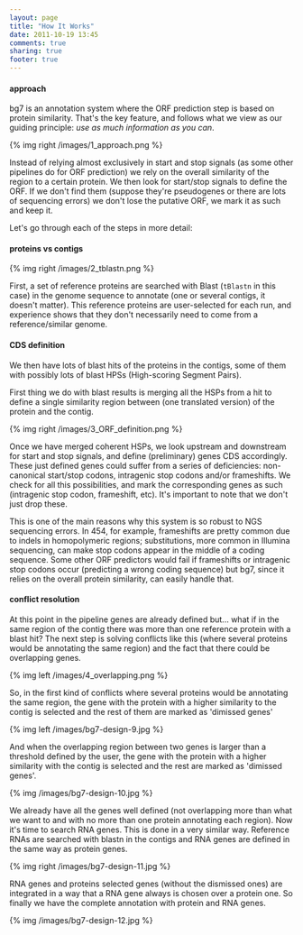 ```yaml
---
layout: page
title: "How It Works"
date: 2011-10-19 13:45
comments: true
sharing: true
footer: true
---
```


#### approach ####

bg7 is an annotation system where the ORF prediction step is based on protein similarity. That's the key feature, and follows what we view as our guiding principle: _use as much information as you can_. 

{% img right /images/1_approach.png %}

Instead of relying almost exclusively in start and stop signals (as some other pipelines do for ORF prediction) we rely on the overall similarity of the region to a certain protein. We then look for start/stop signals to define the ORF. If we don't find them (suppose they're pseudogenes or there are lots of sequencing errors) we don't lose the putative ORF, we mark it as such and keep it. 

Let's go through each of the steps in more detail:

#### proteins vs contigs 

{% img right /images/2_tblastn.png %}

First, a set of reference proteins are searched with Blast (`tBlastn` in this case) in the genome sequence to annotate (one or several contigs, it doesn't matter). This reference proteins are user-selected for each run, and experience shows that they don't necessarily need to come from a reference/similar genome.

#### CDS definition ####

We then have lots of blast hits of the proteins in the contigs, some of them with possibly lots of blast HPSs (High-scoring Segment Pairs). 

First thing we do with blast results is merging all the HSPs from a hit to define a single similarity region between (one translated version) of the protein and the contig.

{% img right /images/3_ORF_definition.png %}

Once we have merged coherent HSPs, we look upstream and downstream for start and stop signals, and define (preliminary) genes CDS accordingly. These just defined genes could suffer from a series of deficiencies: non-canonical start/stop codons, intragenic stop codons and/or frameshifts. We check for all this possibilities, and mark the corresponding genes as such (intragenic stop codon, frameshift, etc). It's important to note that we don't just drop these. 

This is one of the main reasons why this system is so robust to NGS sequencing errors. In 454, for example, frameshifts are pretty common due to indels in homopolymeric regions; substitutions, more common in Illumina sequencing, can make stop codons appear in the middle of a coding sequence. Some other ORF predictors would fail if frameshifts or intragenic stop codons occur (predicting a wrong coding sequence) but bg7, since it relies on the overall protein similarity, can easily handle that.

#### conflict resolution ####

At this point in the pipeline genes are already defined but... what if in the same region of the contig there was more than one reference protein with a blast hit? The next step is solving conflicts like this (where several proteins would be annotating the same region) and the fact that there could be overlapping genes. 

{% img left /images/4_overlapping.png %}

So, in the first kind of conflicts where several proteins would be annotating the same region, the gene with the protein with a higher similarity to the contig is selected and the rest of them are marked as 'dimissed genes'

{% img left /images/bg7-design-9.jpg %}

And when the overlapping region between two genes is larger than a threshold defined by the user, the gene with the protein with a higher similarity with the contig is selected and the rest are marked as 'dimissed genes'.

{% img /images/bg7-design-10.jpg %}

We already have all the genes well defined (not overlapping more than what we want to and with no more than one protein annotating each region). Now it's time to search RNA genes. This is done in a very similar way. Reference RNAs are searched with blastn in the contigs and RNA genes are defined in the same way as protein genes.

{% img right /images/bg7-design-11.jpg %}

RNA genes and proteins selected genes (without the dismissed ones) are integrated in a way that a RNA gene always is chosen over a protein one. So finally we have the complete annotation with protein and RNA genes.

{% img /images/bg7-design-12.jpg %}
